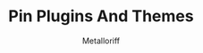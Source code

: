 ---
title: Pin Plugins And Themes
author: Metalloriff
description_markdown: >-
  Allows you to pin plugins and themes via the context menu.
github: https://github.com/Metalloriff
download: https://github.com/Metalloriff/BetterDiscordPlugins/blob/master/PinPluginsAndThemes.plugin.js
support: https://discordapp.com/invite/yNqzuJa
tags:
images:
  - name: Pin Plugins And Themes Preview
    image: https://i.imgur.com/5OiSRAn.png
  - name: Pin Plugins And Themes Preview - Pinning
    image: https://i.imgur.com/a8wGERI.png
  - name: Pin Plugins And Themes Preview - Unpinning
    image: https://i.imgur.com/iYZJ6kh.png
layout: product
ghcommentid: 50
---